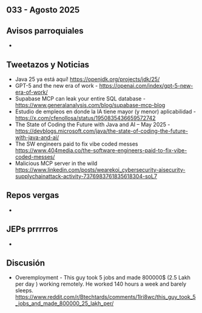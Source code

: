 033 - Agosto 2025
--

## Avisos parroquiales
*

## Tweetazos y Noticias
* Java 25 ya está aquí! https://openjdk.org/projects/jdk/25/
* GPT-5 and the new era of work - https://openai.com/index/gpt-5-new-era-of-work/
* Supabase MCP can leak your entire SQL database - https://www.generalanalysis.com/blog/supabase-mcp-blog
* Estudio de empleos en donde la IA tiene mayor (y menor) aplicabilidad - https://x.com/cfenollosa/status/1950835436659572742
* The State of Coding the Future with Java and AI – May 2025 - https://devblogs.microsoft.com/java/the-state-of-coding-the-future-with-java-and-ai/
* The SW engineers paid to fix vibe coded messes https://www.404media.co/the-software-engineers-paid-to-fix-vibe-coded-messes/
* Malicious MCP server in the wild https://www.linkedin.com/posts/wearekoi_cybersecurity-aisecurity-supplychainattack-activity-7376983761835618304-soL7 

## Repos vergas
*

## JEPs prrrrros
*

## Discusión
* Overemployment - This guy took 5 jobs and made 800000$ (2.5 Lakh per day ) working remotely. He worked 140 hours a week and barely sleeps. https://www.reddit.com/r/Btechtards/comments/1lri8wc/this_guy_took_5_jobs_and_made_800000_25_lakh_per/
